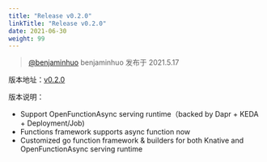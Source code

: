 ```yaml
---
title: "Release v0.2.0"
linkTitle: "Release v0.2.0"
date: 2021-06-30
weight: 99
---
```

> [@benjaminhuo](https://github.com/benjaminhuo) benjaminhuo 发布于 2021.5.17

版本地址：[v0.2.0](https://github.com/OpenFunction/OpenFunction/releases/tag/v0.2.0)

版本说明：
- Support OpenFunctionAsync serving runtime（backed by Dapr + KEDA + Deployment/Job)
- Functions framework supports async function now
- Customized go function framework & builders for both Knative and OpenFunctionAsync serving runtime